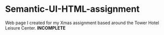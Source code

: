 # Semantic-UI-HTML-assignment
Web page I created for my Xmas assignment based around the Tower Hotel Leisure Center.  **INCOMPLETE**

